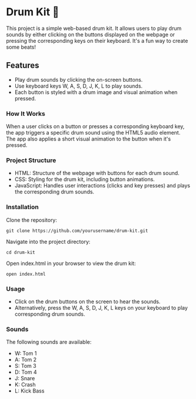 # Drum Kit 🥁
This project is a simple web-based drum kit. It allows users to play drum sounds by either clicking on the buttons displayed on the webpage or pressing the corresponding keys on their keyboard. It's a fun way to create some beats!

## Features
* Play drum sounds by clicking the on-screen buttons.
* Use keyboard keys W, A, S, D, J, K, L to play sounds.
* Each button is styled with a drum image and visual animation when pressed.

### How It Works
When a user clicks on a button or presses a corresponding keyboard key, the app triggers a specific drum sound using the HTML5 audio element. The app also applies a short visual animation to the button when it's pressed.

### Project Structure
* HTML: Structure of the webpage with buttons for each drum sound.
* CSS: Styling for the drum kit, including button animations.
* JavaScript: Handles user interactions (clicks and key presses) and plays the corresponding drum sounds.

### Installation
Clone the repository:
```
git clone https://github.com/yourusername/drum-kit.git
```

Navigate into the project directory:
```
cd drum-kit
```

Open index.html in your browser to view the drum kit:
```
open index.html
```

### Usage
* Click on the drum buttons on the screen to hear the sounds.
* Alternatively, press the W, A, S, D, J, K, L keys on your keyboard to play corresponding drum sounds.

### Sounds
The following sounds are available:

* W: Tom 1
* A: Tom 2
* S: Tom 3
* D: Tom 4
* J: Snare
* K: Crash
* L: Kick Bass

